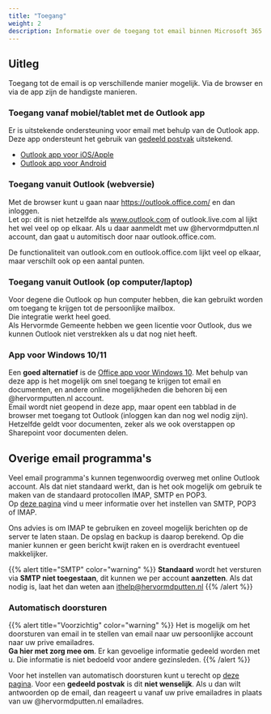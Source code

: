 ```yaml
---
title: "Toegang"
weight: 2
description: Informatie over de toegang tot email binnen Microsoft 365.
---
```


## Uitleg

Toegang tot de email is op verschillende manier mogelijk. Via de browser en via de app zijn de handigste manieren.

### Toegang vanaf mobiel/tablet met de Outlook app

Er is uitstekende ondersteuning voor email met behulp van de Outlook app. Deze app ondersteunt het gebruik van [gedeeld postvak](../gedeeldpostvak) uitstekend.
* [Outlook app voor iOS/Apple](https://apps.apple.com/us/app/microsoft-outlook/id951937596)
* [Outlook app voor Android](https://play.google.com/store/apps/details?id=com.microsoft.office.outlook)

### Toegang vanuit Outlook (webversie)

Met de browser kunt u gaan naar https://outlook.office.com/ en dan inloggen.    
Let op: dit is niet hetzelfde als www.outlook.com of outlook.live.com al lijkt het wel veel op op elkaar. Als u daar aanmeldt met uw @hervormdputten.nl account, dan gaat u automitisch door naar outlook.office.com.

De functionaliteit van outlook.com en outlook.office.com lijkt veel op elkaar, maar verschilt ook op een aantal punten.

### Toegang vanuit Outlook (op computer/laptop)

Voor degene die Outlook op hun computer hebben, die kan gebruikt worden om toegang te krijgen tot de persoonlijke mailbox.   
Die integratie werkt heel goed.    
Als Hervormde Gemeente hebben we geen licentie voor Outlook, dus we kunnen Outlook niet verstrekken als u dat nog niet heeft.

### App voor Windows 10/11

Een **goed alternatief** is de [Office app voor Windows 10](https://www.microsoft.com/nl-nl/p/office/9wzdncrd29v9?rtc=1&activetab=pivot:overviewtab). 
Met behulp van deze app is het mogelijk om snel toegang te krijgen tot email en documenten, en andere online mogelijkheden die behoren bij een @hervormputten.nl account.      
Email wordt niet geopend in deze app, maar opent een tabblad in de browser met toegang tot Outlook (inloggen kan dan nog wel nodig zijn). Hetzelfde geldt voor documenten, zeker als we ook overstappen op Sharepoint voor documenten delen.

## Overige email programma's

Veel email programma's kunnen tegenwoordig overweg met online Outlook account. Als dat niet standaard werkt, dan is het ook mogelijk om gebruik te maken van de standaard protocollen IMAP, SMTP en POP3.   
Op [deze pagina](https://support.microsoft.com/nl-nl/office/pop-imap-en-stmp-instellingen-8361e398-8af4-4e97-b147-6c6c4ac95353) 
vind u meer informatie over het instellen van SMTP, POP3 of IMAP.

Ons advies is om IMAP te gebruiken en zoveel mogelijk berichten op de server te laten staan. De opslag en backup is daarop berekend.
Op die manier kunnen er geen bericht kwijt raken en is overdracht eventueel makkelijker.

{{% alert title="SMTP" color="warning" %}}
**Standaard** wordt het versturen via **SMTP niet toegestaan**, dit kunnen we per account **aanzetten**. Als dat nodig is, laat het dan weten aan ithelp@hervormdputten.nl
{{% /alert %}}

### Automatisch doorsturen

{{% alert title="Voorzichtig" color="warning" %}}
Het is mogelijk om het doorsturen van email in te stellen van email naar uw persoonlijke account naar uw prive emailadres.   
**Ga hier met zorg mee om**. Er kan gevoelige informatie gedeeld worden met u. Die informatie is niet bedoeld voor andere gezinsleden.
{{% /alert %}}

Voor het instellen van automatisch doorsturen kunt u terecht op [deze pagina](https://support.microsoft.com/nl-nl/office/regels-gebruiken-om-berichten-automatisch-door-te-sturen-45aa9664-4911-4f96-9663-ece42816d746).
Voor een **gedeeld postvak** is dit **niet wenselijk**. Als u dan wilt antwoorden op de email, dan reageert u vanaf uw prive emailadres in plaats van uw @hervormdputten.nl emailadres.